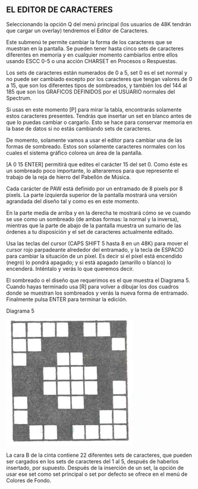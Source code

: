 ## EL EDITOR DE CARACTERES

Seleccionando la opción Q del menú principal (los usuarios de 48K tendrán que cargar un overlay) tendremos el Editor de Caracteres.

Este submenú te permite cambiar la forma de los caracteres que se muestran en la pantalla. Se pueden tener hasta cinco sets de caracteres diferentes en memoria y en cualquier momento cambiarlos entre ellos usando ESCC 0-5 o una acción CHARSET en Procesos o Respuestas.

Los sets de caracteres están numerados de 0 a 5, set 0 es el set normal y no puede ser cambiado excepto por los caracteres que tengan valores de 0 a 15, que son los diferentes tipos de sombreados, y también los del 144 al 185 que son los GRAFICOS DEFINIDOS por el USUARIO normales del Spectrum.

Si usas en este momento [P] para mirar la tabla, encontrarás solamente estos caracteres presentes. Tendrás que insertar un set en blanco antes de que lo puedas cambiar o cargarlo. Esto se hace para conservar memoria en la base de datos si no estás cambiando sets de caracteres.

De momento, solamente vamos a usar el editor para cambiar una de las formas de sombreado. Estos son solamente caracteres normales con los cuales el sistema gráfico colorea un área de la pantalla.

\[A 0 15 ENTER\] permitirá que edites el carácter 15 del set 0. Como éste es un sombreado poco importante, lo alteraremos para que represente el trabajo de la reja de hierro del Pabellón de Música.

Cada carácter de PAW está definido por un entramado de 8 pixels por 8 pixels. La parte izquierda superior de la pantalla mostrará una versión agrandada del diseño tal y como es en este momento.

En la parte media de arriba y en la derecha te mostrará cómo se ve cuando se use como un sombreado (de ambas formas: la normal y la inversa), mientras que la parte de abajo de la pantalla muestra un sumario de las órdenes a tu disposición y el set de caracteres actualmente editado.

Usa las teclas del cursor (CAPS SHIFT 5 hasta 8 en un 48K) para mover el cursor rojo parpadeante alrededor del entramado, y la tecla de ESPACIO para cambiar la situación de un píxel. Es decir si el píxel está encendido (negro) lo pondrá apagado; y si está apagado (amarillo o blanco) lo encenderá. Inténtalo y verás lo que queremos decir.

El sombreado o el diseño que requerimos es el que muestra el Diagrama 5. Cuando hayas terminado usa [R] para volver a dibujar los dos cuadros donde se muestran los sombreados y verás la nueva forma de entramado. Finalmente pulsa ENTER para terminar la edición.

Diagrama 5

![1530652305542](./assets/diagrama05.png)

La cara B de la cinta contiene 22 diferentes sets de caracteres, que pueden ser cargados en los sets de caracteres del 1 al 5, después de haberlos insertado, por supuesto. Después de la inserción de un set, la opción de usar ese set como set principal o set por defecto se ofrece en el menú de Colores de Fondo.

